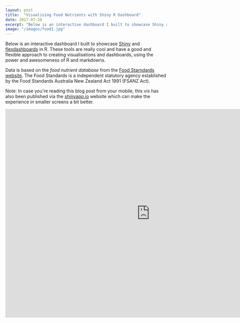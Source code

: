 ```yaml
---
layout: post
title:  "Visualising Food Nutrients with Shiny R Dashboard"
date: 2017-07-26
excerpt: "Below is an interactive dashboard I built to showcase Shiny and R flexdashboards"
image: "/images/food1.jpg"
---
```




Below is an interactive dashboard I built to showcase [Shiny](http://www.shinyapps.io/) and [flexdashboards](http://rmarkdown.rstudio.com/flexdashboard/) in R. These tools are really cool and have a good and flexible approach to creating visualisations and dashboards, using the power and awesomeness of R and markdowns.

Data is based on the *food nutrient database* from the [Food Starndards website](http://www.foodstandards.gov.au/science/monitoringnutrients/ausnut/ausnutdatafiles/Pages/foodnutrient.aspx). The Food Standards is a independent statutory agency established by the Food Standards Australia New Zealand Act 1991 (FSANZ Act).

Note: In case you're reading this blog post from your mobile, this vis has also been published via the [shinyapp.io](https://feliperego.shinyapps.io/visualising_food_nutrients_with_interactive_r_dashboard/) website which can make the experience in smaller screens a bit better.

<iframe src="https://feliperego.shinyapps.io/visualising_food_nutrients_with_interactive_r_dashboard/" style="border: none; width: 900px; height: 650px"></iframe>
